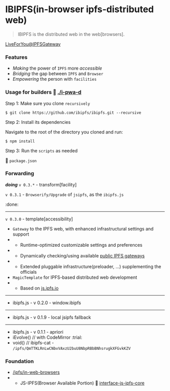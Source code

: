 # IBIPFS(in-browser ipfs-distributed web)

> IBIPFS is the distributed web in the web[browsers].

[LiveForYou@IPFSGateway](https://service.edening.net/ipfs/QmaJUWKES8YdHQHDFUK3qacQFuicVZnGNxyfYtbz3x7BG3/)

### Features

- _Making_ the power of `IPFS` more _accessible_
- _Bridging_ the gap between `IPFS` and `Browser`
- _Empowering_ the person with `facilities`

### Usage for builders :eyes: [./i-pwa-d](./i-pwa-d)

Step 1: Make sure you clone `recursively`

```
$ git clone https://github.com/ibipfs/ibipfs.git --recursive
```

Step 2: Install its dependencies

Navigate to the root of the directory you cloned and run:

```
$ npm install
```

Step 3: Run the `scripts` as needed

:eyes: `package.json`

### Forwarding

_**doing**_ `v 0.3.*` - transform[facility]

`v 0.3.1` - `Browserify/Upgrade` of `jsipfs`, as the `ibipfs.js`

:done:

---
`v 0.3.0` - template[accessibility]
- `Gateway` to the IPFS web, with enhanced infrastructural settings and support
- * Runtime-optimized customizable settings and preferences
- * Dynamically checking/using available [public IPFS gateways](https://github.com/ipfs/public-gateway-checker)
- * Extended pluggable infrastructure(preloader, ...) supplementing the officials
- `MagicTemplate` for IPFS-based distributed web development
- * Based on [js.ipfs.io](https://github.com/ipfs/js.ipfs.io)
---
- ibipfs.js - v 0.2.0 - window.ibipfs
---
- ibipfs.js - v 0.1.9 - local jsipfs fallback
---
- ibipfs.js - v 0.1.1 - apriori
- iEvolve() // with CodeMirror :trial:
- void() // ibipfs-cat - `/ipfs/QmTTKLRnLwCNbvVAxzU2buU8NbpRBbBNhsrugkXFGvkKZV`

### Foundation

- [/ipfs/in-web-browsers](https://github.com/ipfs/in-web-browsers)
- * JS-IPFS(Browser Available Portion) :eyes: [interface-js-ipfs-core](https://github.com/ipfs/interface-js-ipfs-core)